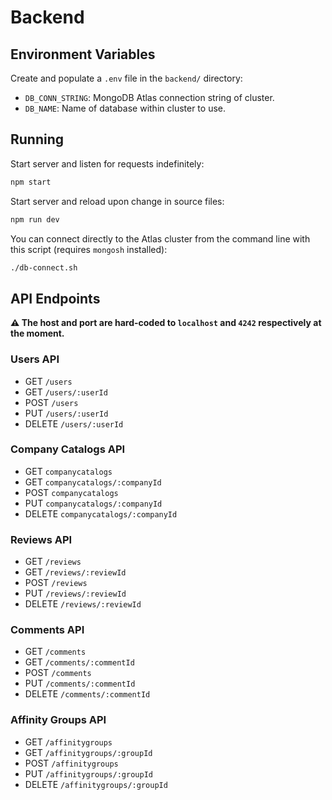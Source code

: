 # Backend


## Environment Variables

Create and populate a `.env` file in the `backend/` directory:

* `DB_CONN_STRING`: MongoDB Atlas connection string of cluster.
* `DB_NAME`: Name of database within cluster to use.


## Running

Start server and listen for requests indefinitely:

```sh
npm start
```

Start server and reload upon change in source files:

```sh
npm run dev
```

You can connect directly to the Atlas cluster from the command line with this
script (requires `mongosh` installed):

```sh
./db-connect.sh
```


## API Endpoints

**:warning: The host and port are hard-coded to `localhost` and `4242`
respectively at the moment.**


### Users API

* GET `/users`
* GET `/users/:userId`
* POST `/users`
* PUT `/users/:userId`
* DELETE `/users/:userId`


### Company Catalogs API

* GET `companycatalogs`
* GET `companycatalogs/:companyId`
* POST `companycatalogs`
* PUT `companycatalogs/:companyId`
* DELETE `companycatalogs/:companyId`


### Reviews API

* GET `/reviews`
* GET `/reviews/:reviewId`
* POST `/reviews`
* PUT `/reviews/:reviewId`
* DELETE `/reviews/:reviewId`


### Comments API

* GET `/comments`
* GET `/comments/:commentId`
* POST `/comments`
* PUT `/comments/:commentId`
* DELETE `/comments/:commentId`


### Affinity Groups API

* GET `/affinitygroups`
* GET `/affinitygroups/:groupId`
* POST `/affinitygroups`
* PUT `/affinitygroups/:groupId`
* DELETE `/affinitygroups/:groupId`
